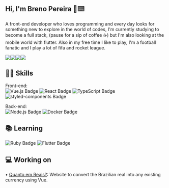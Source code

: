 ## Hi, I'm Breno Pereira 👤⌨️

A front-end developer who loves programming and every day looks for something new to explore in the world of codes, I'm currently studying to become a full stack, (pause for a sip of coffee ☕) but I'm also looking at the mobile world with flutter. Also in my free time I like to play, I'm a football fanatic and I play a lot of fifa and rocket league.

<div style="display:flex"> 
  <a href = "mailto:brenopereira856@gmail.com"><img src="https://img.shields.io/badge/GMAIL-Breno-EA4335?style=for-the-badge&logo=gmail" target="_blank"></a>
  <a href="https://www.linkedin.com/in/brenoeddye" target="_blank"><img src="https://img.shields.io/badge/linkedIn-Breno%20Pereira-0A66C2?style=for-the-badge&logo=linkedin" target="_blank"></a> 
   <a href="https://instagram.com/brenoeddye" target="_blank"><img src="https://img.shields.io/badge/Insta-BrenoEddye-E4405F?style=for-the-badge&logo=instagram" target="_blank"></a>
  <a href="https://brenopereira.com" target="_blank"><img src="https://img.shields.io/badge/Portfolio-Breno%20Pereira-4FC08D?style=for-the-badge&logo=vue.js" target="_blank"></a>
</div>

## 🤹🏻 Skills
Front-end:<br>
![Vue.js Badge](https://img.shields.io/badge/Vue.js-4FC08D?logo=vuedotjs&logoColor=fff&style=for-the-badge)
![React Badge](https://img.shields.io/badge/React-61DAFB?logo=react&logoColor=000&style=for-the-badge)
![TypeScript Badge](https://img.shields.io/badge/TypeScript-3178C6?logo=typescript&logoColor=fff&style=for-the-badge)
![styled-components Badge](https://img.shields.io/badge/styled--components-DB7093?logo=styledcomponents&logoColor=fff&style=for-the-badge) <br>

Back-end:<br>
![Node.js Badge](https://img.shields.io/badge/Node.js-393?logo=nodedotjs&logoColor=fff&style=for-the-badge)
![Docker Badge](https://img.shields.io/badge/Docker-2496ED?logo=docker&logoColor=fff&style=for-the-badge)

## 📚 Learning
![Ruby Badge](https://img.shields.io/badge/Ruby-CC342D?logo=ruby&logoColor=fff&style=for-the-badge)
![Flutter Badge](https://img.shields.io/badge/Flutter-02569B?logo=flutter&logoColor=fff&style=for-the-badge)


## 💻 Working on
• [Quanto em Reais?](https://github.com/brenoeddye/quanto-em-reais): Website to convert the Brazilian real into any existing currency using Vue.
